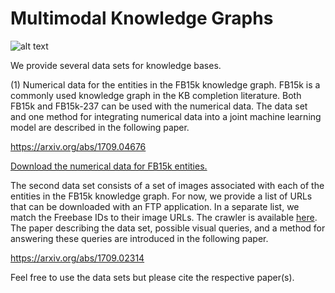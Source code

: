 # Multimodal Knowledge Graphs

![alt text](https://github.com/nle-ml/mmkb/blob/master/media/KB.png)

We provide several data sets for knowledge bases. 

(1) Numerical data for the entities in the FB15k knowledge graph. FB15k is a commonly used knowledge graph in the KB completion literature. Both FB15k and FB15k-237 can be used with the numerical data. The data set and one method for integrating numerical data into a joint machine learning model are described in the following paper.

https://arxiv.org/abs/1709.04676

[Download the numerical data for FB15k entities.](numTriples_FB15k.txt)

The second data set consists of a set of images associated with each of the entities in the FB15k knowledge graph. For now, we provide a list of URLs that can be downloaded with an FTP application. In a separate list, we match the Freebase IDs to their image URLs.  The crawler is available [here](https://github.com/robegs/imageDownloader). The paper describing the data set, possible visual queries, and a method for answering these queries are introduced in the following paper.

https://arxiv.org/abs/1709.02314


Feel free to use the data sets but please cite the respective paper(s). 



